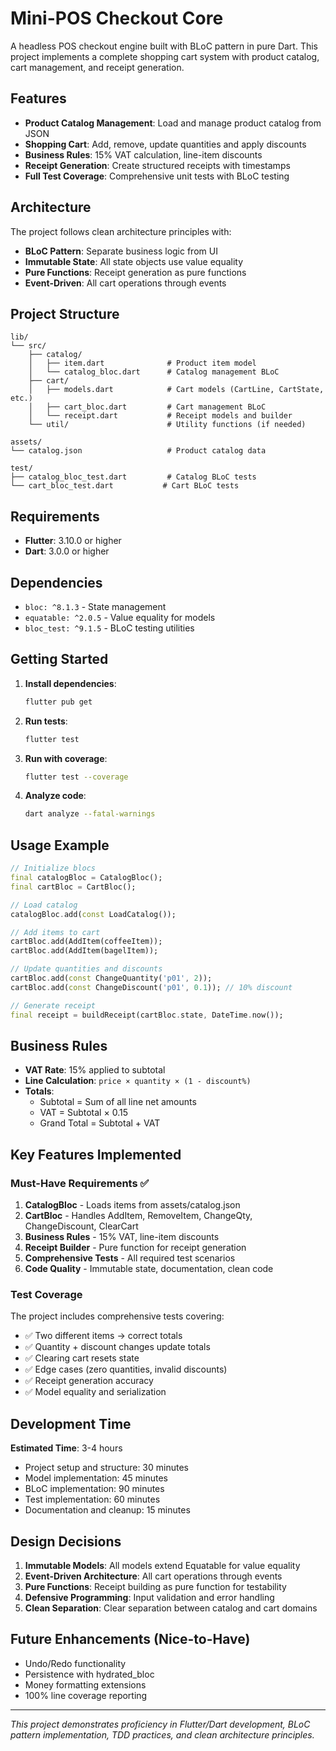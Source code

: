 # Mini-POS Checkout Core

A headless POS checkout engine built with BLoC pattern in pure Dart. This project implements a complete shopping cart system with product catalog, cart management, and receipt generation.

## Features

- **Product Catalog Management**: Load and manage product catalog from JSON
- **Shopping Cart**: Add, remove, update quantities and apply discounts
- **Business Rules**: 15% VAT calculation, line-item discounts
- **Receipt Generation**: Create structured receipts with timestamps
- **Full Test Coverage**: Comprehensive unit tests with BLoC testing

## Architecture

The project follows clean architecture principles with:
- **BLoC Pattern**: Separate business logic from UI
- **Immutable State**: All state objects use value equality
- **Pure Functions**: Receipt generation as pure functions
- **Event-Driven**: All cart operations through events

## Project Structure

```
lib/
└── src/
    ├── catalog/
    │   ├── item.dart              # Product item model
    │   └── catalog_bloc.dart      # Catalog management BLoC
    ├── cart/
    │   ├── models.dart            # Cart models (CartLine, CartState, etc.)
    │   ├── cart_bloc.dart         # Cart management BLoC
    │   └── receipt.dart           # Receipt models and builder
    └── util/                      # Utility functions (if needed)

assets/
└── catalog.json                   # Product catalog data

test/
├── catalog_bloc_test.dart         # Catalog BLoC tests
└── cart_bloc_test.dart           # Cart BLoC tests
```

## Requirements

- **Flutter**: 3.10.0 or higher
- **Dart**: 3.0.0 or higher

## Dependencies

- `bloc: ^8.1.3` - State management
- `equatable: ^2.0.5` - Value equality for models
- `bloc_test: ^9.1.5` - BLoC testing utilities

## Getting Started

1. **Install dependencies**:
   ```bash
   flutter pub get
   ```

2. **Run tests**:
   ```bash
   flutter test
   ```

3. **Run with coverage**:
   ```bash
   flutter test --coverage
   ```

4. **Analyze code**:
   ```bash
   dart analyze --fatal-warnings
   ```

## Usage Example

```dart
// Initialize blocs
final catalogBloc = CatalogBloc();
final cartBloc = CartBloc();

// Load catalog
catalogBloc.add(const LoadCatalog());

// Add items to cart
cartBloc.add(AddItem(coffeeItem));
cartBloc.add(AddItem(bagelItem));

// Update quantities and discounts
cartBloc.add(const ChangeQuantity('p01', 2));
cartBloc.add(const ChangeDiscount('p01', 0.1)); // 10% discount

// Generate receipt
final receipt = buildReceipt(cartBloc.state, DateTime.now());
```

## Business Rules

- **VAT Rate**: 15% applied to subtotal
- **Line Calculation**: `price × quantity × (1 - discount%)`
- **Totals**: 
  - Subtotal = Sum of all line net amounts
  - VAT = Subtotal × 0.15
  - Grand Total = Subtotal + VAT

## Key Features Implemented

### Must-Have Requirements ✅
1. **CatalogBloc** - Loads items from assets/catalog.json
2. **CartBloc** - Handles AddItem, RemoveItem, ChangeQty, ChangeDiscount, ClearCart
3. **Business Rules** - 15% VAT, line-item discounts
4. **Receipt Builder** - Pure function for receipt generation
5. **Comprehensive Tests** - All required test scenarios
6. **Code Quality** - Immutable state, documentation, clean code

### Test Coverage

The project includes comprehensive tests covering:
- ✅ Two different items → correct totals
- ✅ Quantity + discount changes update totals  
- ✅ Clearing cart resets state
- ✅ Edge cases (zero quantities, invalid discounts)
- ✅ Receipt generation accuracy
- ✅ Model equality and serialization

## Development Time

**Estimated Time**: 3-4 hours
- Project setup and structure: 30 minutes
- Model implementation: 45 minutes  
- BLoC implementation: 90 minutes
- Test implementation: 60 minutes
- Documentation and cleanup: 15 minutes

## Design Decisions

1. **Immutable Models**: All models extend Equatable for value equality
2. **Event-Driven Architecture**: All cart operations through events
3. **Pure Functions**: Receipt building as pure function for testability
4. **Defensive Programming**: Input validation and error handling
5. **Clean Separation**: Clear separation between catalog and cart domains

## Future Enhancements (Nice-to-Have)

- Undo/Redo functionality
- Persistence with hydrated_bloc
- Money formatting extensions
- 100% line coverage reporting

---

*This project demonstrates proficiency in Flutter/Dart development, BLoC pattern implementation, TDD practices, and clean architecture principles.*